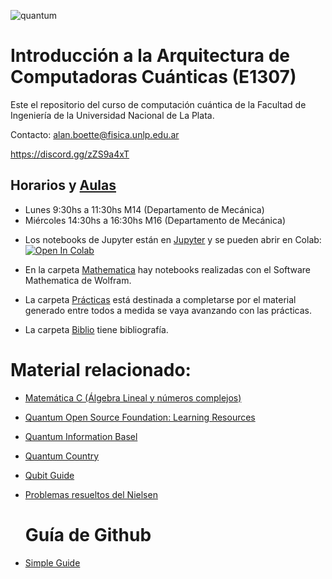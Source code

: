 ![quantum](/img/intro-bg2.jpg)
# Introducción a la Arquitectura de Computadoras Cuánticas (E1307)

Este el repositorio del curso de computación cuántica de la Facultad de Ingeniería de la Universidad Nacional de La Plata.

Contacto: alan.boette@fisica.unlp.edu.ar

https://discord.gg/zZS9a4xT



## Horarios y [Aulas](https://ing.unlp.edu.ar/institucional/plano/)

- Lunes 9:30hs a 11:30hs M14 (Departamento de Mecánica)
- Miércoles 14:30hs a 16:30hs M16 (Departamento de Mecánica)

* Los notebooks de Jupyter están en [Jupyter](/Jupyter) y se pueden abrir en Colab: <a target="_blank" href="https://colab.research.google.com/github/alan-nala/computacion_cuantica/blob/master/Jupyter/Practica1.ipynb">
  <img src="https://colab.research.google.com/assets/colab-badge.svg" alt="Open In Colab"/>
</a>

* En la carpeta [Mathematica](/Mathematica) hay notebooks realizadas con el Software Mathematica de Wolfram.

* La carpeta [Prácticas](/Prácticas) está destinada a completarse por el material generado entre todos a medida se vaya avanzando con las prácticas.

* La carpeta [Biblio](/Biblio) tiene bibliografía.

# Material relacionado:

- [Matemática C (Álgebra Lineal y números complejos)](https://www1.ing.unlp.edu.ar/catedras/F0304/)

- [Quantum Open Source Foundation: Learning Resources](https://www.qosf.org/learn_quantum/)

- [Quantum Information Basel](https://github.com/quantumjim/Quantum-information-course-Basel)

- [Quantum Country](https://quantum.country/)
  
- [Qubit Guide](https://qubit.guide)

- [Problemas resueltos del Nielsen](https://rainij.github.io/solutions-qcqi-nielsen-chuang/)

  # Guía de Github

- [Simple Guide](https://rogerdudler.github.io/git-guide/)

